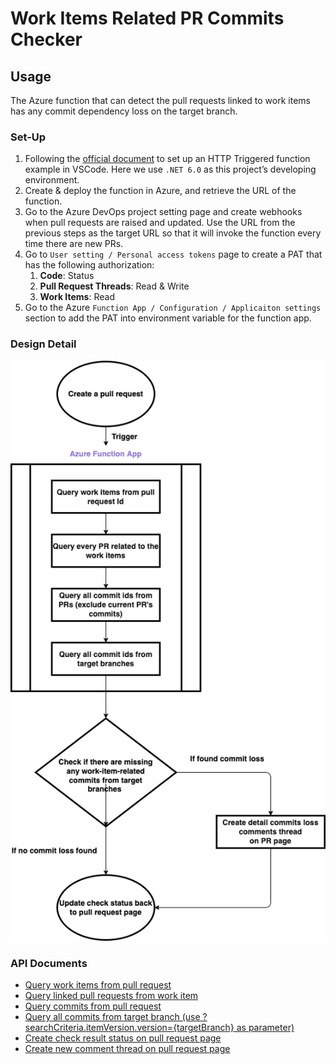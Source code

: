 # Work Items Related PR Commits Checker

## Usage

The Azure function that can detect the pull requests linked to work items has any commit dependency loss on the target branch.

### Set-Up

1. Following the [official document](https://learn.microsoft.com/en-us/azure/azure-functions/create-first-function-vs-code-csharp?tabs=in-process) to set up an HTTP Triggered function example in VSCode. Here we use `.NET 6.0` as this project’s developing environment.
2. Create & deploy the function in Azure, and retrieve the URL of the function.
3. Go to the Azure DevOps project setting page and create webhooks when pull requests are raised and updated. Use the URL from the previous steps as the target URL so that it will invoke the function every time there are new PRs.
4. Go to `User setting / Personal access tokens` page to create a PAT that has the following authorization:
   1. **Code**: Status
   2. **Pull Request Threads**: Read & Write
   3. **Work Items**: Read
5. Go to the Azure `Function App / Configuration / Applicaiton settings` section to add the PAT into environment variable for the function app.

### Design Detail

![design.png](./image/design.png)

### API Documents

- [Query work items from pull request](https://learn.microsoft.com/en-us/rest/api/azure/devops/git/pull-request-work-items/list?view=azure-devops-rest-7.0)
- [Query linked pull requests from work item](https://learn.microsoft.com/en-us/rest/api/azure/devops/wit/work-items/get-work-item?view=azure-devops-rest-7.0&tabs=HTTP)
- [Query commits from pull request](https://learn.microsoft.com/en-us/rest/api/azure/devops/git/pull-request-commits/get-pull-request-commits?view=azure-devops-rest-7.0)
- [Query all commits from target branch (use ?searchCriteria.itemVersion.version={targetBranch} as parameter)](https://learn.microsoft.com/en-us/rest/api/azure/devops/git/commits/get-commits?view=azure-devops-rest-7.0&tabs=HTTP)
- [Create check result status on pull request page](https://learn.microsoft.com/en-us/rest/api/azure/devops/git/pull-request-statuses/create?view=azure-devops-rest-7.0&tabs=HTTP)
- [Create new comment thread on pull request page](https://learn.microsoft.com/en-us/rest/api/azure/devops/git/pull-request-threads/create?view=azure-devops-rest-7.0&tabs=HTTP)
